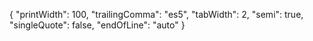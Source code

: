 {
"printWidth": 100,
"trailingComma": "es5",
"tabWidth": 2,
"semi": true,
"singleQuote": false,
"endOfLine": "auto"
}

<!--
"devDependencies": {
    "eslint": "8.39.0",
    "eslint-config-prettier": "8.8.0",
    "eslint-plugin-import": "2.27.5",
    "eslint-plugin-jsx-a11y": "6.7.1",
    "eslint-plugin-prettier": "4.2.1",
    "eslint-plugin-react": "7.32.2",
    "eslint-plugin-react-hooks": "4.6.0",
    "prettier": "2.8.8"
  }, -->
